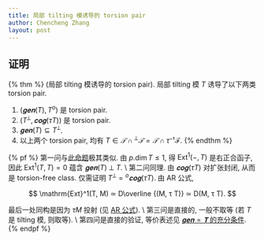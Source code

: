 ```yaml
---
title: 局部 tilting 模诱导的 torsion pair
author: Chencheng Zhang
layout: post
---
```


## 证明

{% thm %}
(局部 tilting 模诱导的 torsion pair). 局部 tilting 模 $T$ 诱导了以下两类 torsion pair.

1. $(𝐠𝐞𝐧(T), T^o)$ 是 torsion pair.
2. $(T^⟂, 𝐜𝐨𝐠(τT))$ 是 torsion pair.
3. $𝐠𝐞𝐧(T) ⊆ T^⟂$.
4. 以上两个 torsion pair, 均有 $T ∈ 𝒯 ∩ {}^⟂𝒯 = 𝒯 ∩ τ⁻¹ ℱ$.
{% endthm %}

{% pf %}
第一问与[此命题](Gen_Eq_T)极其类似. 由 $p.\dim T ≤ 1$, 得 $\mathrm{Ext}^1(-, T)$ 是右正合函子, 因此 $\mathrm{Ext}^1(T,T) = 0$ 蕴含 $𝐠𝐞𝐧(T) ⟂ T$.
\\
第二问同理. 由 $𝐜𝐨𝐠(τT)$ 对扩张封闭, 从而是 torsion-free class. 仅需证明 $T^⟂ = {}^o𝐜𝐨𝐠(τT)$. 由 AR 公式,

$$
\mathrm{Ext}^1(T, M) ≃ D\overline {(M, τ T)} ≃ D(M, τ T).
$$

最后一处同构是因为 $τ M$ 投射 (见 [AR 公式](AR_Formula)).
\\
第三问是直接的, 一般不取等 (若 $T$ 是 tilting 模, 则取等).
\\
第四问是直接的验证, 等价表述见 [$𝐠𝐞𝐧 = 𝐓$ 的充分条件](Gen_Eq_T).
{% endpf %}
